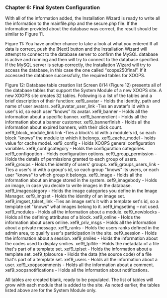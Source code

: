 ### Chapter 6: Final System Configuration 


With all of the information added, the Installation Wizard is ready to write all the information to the mainfile.php and the secure.php file. If the information provided about the database was correct, the result should be similar to Figure 11.
 
 

Figure 11: You have another chance to take a look at what you entered
If all data is correct, push the [Next] button and the Installation Wizard will attempt to connect to the database server to confirm the MySQL database is active and running and then will try to connect to the database specified. 
If the MySQL server is setup correctly, the Installation Wizard will try to access the database, in this case the one called “xoops250final”.  If it accessed the database successfully, the required tables for XOOPS.

 

Figure 12: Database table creation list
Screen 8/14 (Figure 12) presents all of the database tables that support the System Module of a new XOOPS site. 
A new XOOPS site creates 32 tables. Following is a list of the tables and a brief description of their function: 
xef9_avatar - Holds the identity, path and name of user avatars. 
xef9_avatar_user_link -Ties an avatar's id with a user's id, so each user “knows” its avatar.
xef9_banner - Holds all the information about a specific banner.
xef9_bannerclient - Holds all the information about a banner customer. 
xef9_bannerfinish - Holds all the information about expired banners, with their click count.
xef9_block_module_link link -Ties a block's id with a module's id, so each block “knows” the module to which it belongs.
xef9_cache_model – holds value for cache model.
xef9_config - Holds XOOPS general configuration variables.
xef9_configcategory - Holds the configuration categories.
xef9_configoption - Holds configuration options.
xef9_group_permission - Holds the details of permissions granted to each group of users.
xef9_groups - Holds the identity of users' groups.
xef9_groups_users_link -Ties a user's id with a group's id, so each group "knows" its users, or each user "knows" to which group it belongs.
xef9_image - Holds all the information about an image stored in the system.
xef9_imagebody - Holds an image, in case you decide to write images in the database.
xef9_imagecategory - Holds the image categories you define in the Image Manager.
xef9_imgset - Holds the identity of an image set.
xef9_imgset_tplset_link -Ties an image set's it with a template set's id, so a template set "knows" what images belong to it.
xef9_imgsetimg – not used.
xef9_modules - Holds all the information about a module.
xef9_newblocks - Holds all the defining attributes of a block.
xef9_online - Holds the information about users online.
xef9_priv_msgs - Holds all the information about a private message.
xef9_ranks - Holds the users ranks defined in the admin area, to qualify user's participation in the site.
xef9_session - Holds the information about a session.
xef9_smiles - Holds the information about the codes used to display smilies.
xef9_tplfile - Holds the metadata of a file that's part of a template set.
xef9_tplset - Holds the information about a template set.
xef9_tplsource - Holds the data (the source code) of a file that's part of a template set.
xef9_users - Holds all the information about a user.
xef9_xoopscomments - Holds all the information about a comment.
xef9_xoopsnotifications - Holds all the information about notifications.

All tables are created blank, ready to be populated. 
The list of tables will grow with each module that is added to the site.   As noted earlier, the tables listed above are for the System Module only.



